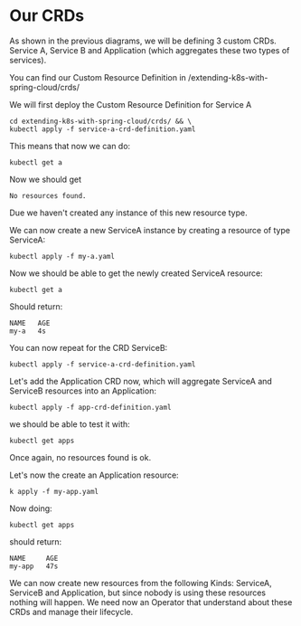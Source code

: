 # Our CRDs
As shown in the previous diagrams, we will be defining 3 custom CRDs. Service A, Service B and Application (which aggregates these two types of services).

You can find our Custom Resource Definition in /extending-k8s-with-spring-cloud/crds/

We will first deploy the Custom Resource Definition for Service A

```
cd extending-k8s-with-spring-cloud/crds/ && \
kubectl apply -f service-a-crd-definition.yaml
```

This means that now we can do:
```
kubectl get a
```
Now we should get 
```
No resources found.
```
Due we haven't created any instance of this new resource type. 

We can now create a new ServiceA instance by creating a resource of type ServiceA:
```
kubectl apply -f my-a.yaml
```
Now we should be able to get the newly created ServiceA resource:

```
kubectl get a
```
Should return:
```
NAME   AGE
my-a   4s
```

You can now repeat for the CRD ServiceB:  
```
kubectl apply -f service-a-crd-definition.yaml 
```

Let's add the Application CRD now, which will aggregate ServiceA and ServiceB resources into an Application:
```
kubectl apply -f app-crd-definition.yaml
```

we should be able to test it with:

```
kubectl get apps
```

Once again, no resources found is ok.

Let's now the create  an Application resource:
```
k apply -f my-app.yaml
```

Now doing: 
```
kubectl get apps
```
should return:
```
NAME     AGE
my-app   47s
```

We can now create new resources from the following Kinds: ServiceA, ServiceB and Application, but since nobody is using these resources nothing will happen. We need now an Operator that understand about these CRDs and manage their lifecycle. 